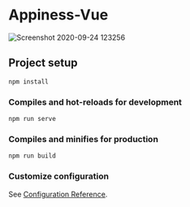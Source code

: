 # Appiness-Vue

![Screenshot 2020-09-24 123256](https://user-images.githubusercontent.com/20860464/94146490-a464bd80-fe91-11ea-948e-105ed079d359.png)


## Project setup
```
npm install
```

### Compiles and hot-reloads for development
```
npm run serve
```

### Compiles and minifies for production
```
npm run build
```

### Customize configuration
See [Configuration Reference](https://cli.vuejs.org/config/).
